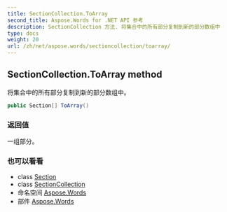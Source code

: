 ```yaml
---
title: SectionCollection.ToArray
second_title: Aspose.Words for .NET API 参考
description: SectionCollection 方法. 将集合中的所有部分复制到新的部分数组中
type: docs
weight: 20
url: /zh/net/aspose.words/sectioncollection/toarray/
---
```

## SectionCollection.ToArray method

将集合中的所有部分复制到新的部分数组中。

```csharp
public Section[] ToArray()
```

### 返回值

一组部分。

### 也可以看看

* class [Section](../../section/)
* class [SectionCollection](../)
* 命名空间 [Aspose.Words](../../sectioncollection/)
* 部件 [Aspose.Words](../../../)


